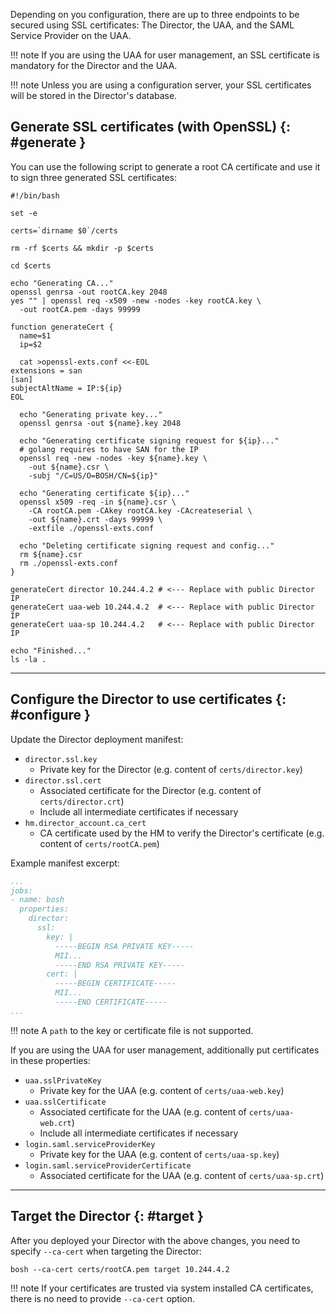 Depending on you configuration, there are up to three endpoints to be secured using SSL certificates: The Director, the UAA, and the SAML Service Provider on the UAA.

!!! note
    If you are using the UAA for user management, an SSL certificate is mandatory for the Director and the UAA.

!!! note
    Unless you are using a configuration server, your SSL certificates will be stored in the Director's database.

## Generate SSL certificates (with OpenSSL) {: #generate }

You can use the following script to generate a root CA certificate and use it to sign three generated SSL certificates:

```shell
#!/bin/bash

set -e

certs=`dirname $0`/certs

rm -rf $certs && mkdir -p $certs

cd $certs

echo "Generating CA..."
openssl genrsa -out rootCA.key 2048
yes "" | openssl req -x509 -new -nodes -key rootCA.key \
  -out rootCA.pem -days 99999

function generateCert {
  name=$1
  ip=$2

  cat >openssl-exts.conf <<-EOL
extensions = san
[san]
subjectAltName = IP:${ip}
EOL

  echo "Generating private key..."
  openssl genrsa -out ${name}.key 2048

  echo "Generating certificate signing request for ${ip}..."
  # golang requires to have SAN for the IP
  openssl req -new -nodes -key ${name}.key \
    -out ${name}.csr \
    -subj "/C=US/O=BOSH/CN=${ip}"

  echo "Generating certificate ${ip}..."
  openssl x509 -req -in ${name}.csr \
    -CA rootCA.pem -CAkey rootCA.key -CAcreateserial \
    -out ${name}.crt -days 99999 \
    -extfile ./openssl-exts.conf

  echo "Deleting certificate signing request and config..."
  rm ${name}.csr
  rm ./openssl-exts.conf
}

generateCert director 10.244.4.2 # <--- Replace with public Director IP
generateCert uaa-web 10.244.4.2  # <--- Replace with public Director IP
generateCert uaa-sp 10.244.4.2   # <--- Replace with public Director IP

echo "Finished..."
ls -la .
```

---
## Configure the Director to use certificates {: #configure }

Update the Director deployment manifest:

- `director.ssl.key`
    - Private key for the Director (e.g. content of `certs/director.key`)
- `director.ssl.cert`
    - Associated certificate for the Director (e.g. content of `certs/director.crt`)
    - Include all intermediate certificates if necessary
- `hm.director_account.ca_cert`
    - CA certificate used by the HM to verify the Director's certificate (e.g. content of `certs/rootCA.pem`)

Example manifest excerpt:

```yaml
...
jobs:
- name: bosh
  properties:
    director:
      ssl:
        key: |
          -----BEGIN RSA PRIVATE KEY-----
          MII...
          -----END RSA PRIVATE KEY-----
        cert: |
          -----BEGIN CERTIFICATE-----
          MII...
          -----END CERTIFICATE-----
...
```

!!! note
    A `path` to the key or certificate file is not supported.

If you are using the UAA for user management, additionally put certificates in these properties:

- `uaa.sslPrivateKey`
    - Private key for the UAA (e.g. content of `certs/uaa-web.key`)
- `uaa.sslCertificate`
    - Associated certificate for the UAA (e.g. content of `certs/uaa-web.crt`)
    - Include all intermediate certificates if necessary
- `login.saml.serviceProviderKey`
    - Private key for the UAA (e.g. content of `certs/uaa-sp.key`)
- `login.saml.serviceProviderCertificate`
    - Associated certificate for the UAA (e.g. content of `certs/uaa-sp.crt`)

---
## Target the Director {: #target }

After you deployed your Director with the above changes, you need to specify `--ca-cert` when targeting the Director:

```shell
bosh --ca-cert certs/rootCA.pem target 10.244.4.2
```

!!! note
    If your certificates are trusted via system installed CA certificates, there is no need to provide `--ca-cert` option.
